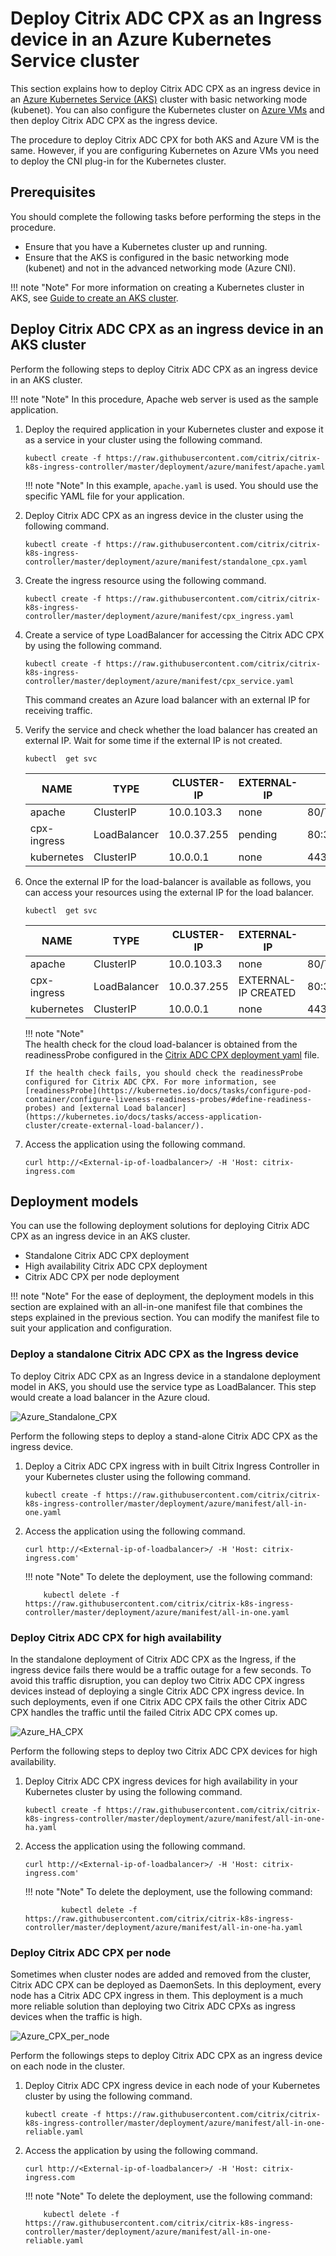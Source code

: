 # Deploy Citrix ADC CPX as an Ingress device in an Azure Kubernetes Service cluster

This section explains how to deploy Citrix ADC CPX as an ingress device in an [Azure Kubernetes Service (AKS)](https://azure.microsoft.com/en-in/services/kubernetes-service/) cluster with basic networking mode (kubenet). You can also configure the Kubernetes cluster on [Azure VMs](https://azure.microsoft.com/en-in/services/virtual-machines/) and then deploy Citrix ADC CPX as the ingress device.

The procedure to deploy Citrix ADC CPX for both AKS and Azure VM is the same. However, if you are configuring Kubernetes on Azure VMs you need to deploy the CNI plug-in for the Kubernetes cluster.

## Prerequisites

You should complete the following tasks before performing the steps in the procedure.

-  Ensure that you have a Kubernetes cluster up and running.
-  Ensure that the AKS is configured in the basic networking mode (kubenet) and not in the advanced networking mode (Azure CNI).

!!! note "Note"
    For more information on creating a Kubernetes cluster in AKS, see [Guide to create an AKS cluster](https://github.com/citrix/citrix-k8s-ingress-controller/blob/master/deployment/azure/create-aks/README.md).

## Deploy Citrix ADC CPX as an ingress device in an AKS cluster

Perform the following steps to deploy Citrix ADC CPX as an ingress device in an AKS cluster.

!!! note "Note"
    In this procedure, Apache web server is used as the sample application.

1.  Deploy the required application in your Kubernetes cluster and expose it as a service in your cluster using the following command.

        kubectl create -f https://raw.githubusercontent.com/citrix/citrix-k8s-ingress-controller/master/deployment/azure/manifest/apache.yaml

    !!! note "Note"
        In this example, `apache.yaml` is used. You should use the specific YAML file for your application.

1.  Deploy Citrix ADC CPX as an ingress device in the cluster using the following command.

        kubectl create -f https://raw.githubusercontent.com/citrix/citrix-k8s-ingress-controller/master/deployment/azure/manifest/standalone_cpx.yaml

1.  Create the ingress resource using the following command.

        kubectl create -f https://raw.githubusercontent.com/citrix/citrix-k8s-ingress-controller/master/deployment/azure/manifest/cpx_ingress.yaml

1.  Create a service of type LoadBalancer for accessing the Citrix ADC CPX by using the following command.

        kubectl create -f https://raw.githubusercontent.com/citrix/citrix-k8s-ingress-controller/master/deployment/azure/manifest/cpx_service.yaml

    This command creates an Azure load balancer with an external IP for receiving traffic.

1.  Verify the service and check whether the load balancer has created an external IP. Wait for some time if the external IP is not created.

        kubectl  get svc

    |NAME|TYPE|CLUSTER-IP|EXTERNAL-IP|PORT(S)| AGE|
    |----|----|-----|-----|----|----|
    |apache |ClusterIP|10.0.103.3|none|   80/TCP | 2m|
    |cpx-ingress |LoadBalancer |10.0.37.255 | pending |80:32258/TCP,443:32084/TCP |2m|
    |kubernetes |ClusterIP | 10.0.0.1 |none |  443/TCP | 22h |

1.  Once the external IP for the load-balancer is available as follows, you can access your resources using the external IP for the load balancer.

        kubectl  get svc

    |NAME|TYPE|CLUSTER-IP|EXTERNAL-IP|PORT(S)|  AGE|
    |---|---|----|----|----|----|
    |apache|ClusterIP|10.0.103.3 |none|80/TCP|  3m|
    |cpx-ingress |LoadBalancer|10.0.37.255|  EXTERNAL-IP CREATED| 80:32258/TCP,443:32084/TCP |  3m|
    |kubernetes|    ClusterIP|10.0.0.1 |none| 443/TCP| 22h|

    !!! note "Note"  
        The health check for the cloud load-balancer is obtained from the readinessProbe configured in the [Citrix ADC CPX deployment yaml](https://github.com/citrix/citrix-k8s-ingress-controller/blob/master/deployment/azure/manifest/cpx_service.yaml) file. 

		If the health check fails, you should check the readinessProbe configured for Citrix ADC CPX. For more information, see [readinessProbe](https://kubernetes.io/docs/tasks/configure-pod-container/configure-liveness-readiness-probes/#define-readiness-probes) and [external Load balancer](https://kubernetes.io/docs/tasks/access-application-cluster/create-external-load-balancer/).

1.  Access the application using the following command.

        curl http://<External-ip-of-loadbalancer>/ -H 'Host: citrix-ingress.com

## Deployment models

You can use the following deployment solutions for deploying Citrix ADC CPX as an ingress device in an AKS cluster.

-  Standalone Citrix ADC CPX deployment
-  High availability Citrix ADC CPX deployment
-  Citrix ADC CPX per node deployment

!!! note "Note"
    For the ease of deployment, the deployment models in this section are explained with an all-in-one manifest file that combines the steps explained in the previous section. You can modify the manifest file to suit your application and configuration.

### Deploy a standalone Citrix ADC CPX as the Ingress device

To deploy Citrix ADC CPX as an Ingress device in a standalone deployment model in AKS, you should use the service type as LoadBalancer. This step would create a load balancer in the Azure cloud.

![Azure_Standalone_CPX](../media/Azure_Standalone_CPX.png)

Perform the following steps to deploy a stand-alone Citrix ADC CPX as the ingress device.

1.  Deploy a Citrix ADC CPX ingress with in built Citrix Ingress Controller in your Kubernetes cluster using the following command.

        kubectl create -f https://raw.githubusercontent.com/citrix/citrix-k8s-ingress-controller/master/deployment/azure/manifest/all-in-one.yaml

1.  Access the application using the following command.

        curl http://<External-ip-of-loadbalancer>/ -H 'Host: citrix-ingress.com'

    !!! note "Note"
        To delete the deployment, use the following command:

        	kubectl delete -f https://raw.githubusercontent.com/citrix/citrix-k8s-ingress-controller/master/deployment/azure/manifest/all-in-one.yaml

### Deploy Citrix ADC CPX for high availability

In the standalone deployment of Citrix ADC CPX as the Ingress, if the ingress device fails there would be a traffic outage for a few seconds. To avoid this traffic disruption, you can deploy two Citrix ADC CPX ingress devices instead of deploying a single Citrix ADC CPX ingress device. In such deployments, even if one Citrix ADC CPX fails the other Citrix ADC CPX handles the traffic until the failed Citrix ADC CPX comes up.

![Azure_HA_CPX](../media/Azure_HA_CPX.png)

Perform the following steps to deploy two Citrix ADC CPX devices for high availability.

1.  Deploy Citrix ADC CPX ingress devices for high availability in your Kubernetes cluster by using the following command.

        kubectl create -f https://raw.githubusercontent.com/citrix/citrix-k8s-ingress-controller/master/deployment/azure/manifest/all-in-one-ha.yaml

1.  Access the application using the following command.

        curl http://<External-ip-of-loadbalancer>/ -H 'Host: citrix-ingress.com'

    !!! note "Note"
        To delete the deployment, use the following command:

                kubectl delete -f https://raw.githubusercontent.com/citrix/citrix-k8s-ingress-controller/master/deployment/azure/manifest/all-in-one-ha.yaml

### Deploy Citrix ADC CPX per node

Sometimes when cluster nodes are added and removed from the cluster, Citrix ADC CPX can be deployed as DaemonSets. In this deployment, every node has a Citrix ADC CPX ingress in them. This deployment is a much more reliable solution than deploying two Citrix ADC CPXs as ingress devices when the traffic is high.

![Azure_CPX_per_node](../media/Azure_CPX_per_node.png)

Perform the followings steps to deploy Citrix ADC CPX as an ingress device on each node in the cluster.

1.  Deploy Citrix ADC CPX ingress device in each node of your Kubernetes cluster by using the following command.

        kubectl create -f https://raw.githubusercontent.com/citrix/citrix-k8s-ingress-controller/master/deployment/azure/manifest/all-in-one-reliable.yaml

1.  Access the application by using the following command.

        curl http://<External-ip-of-loadbalancer>/ -H 'Host: citrix-ingress.com

    !!! note "Note"
        To delete the deployment, use the following command:

        	kubectl delete -f https://raw.githubusercontent.com/citrix/citrix-k8s-ingress-controller/master/deployment/azure/manifest/all-in-one-reliable.yaml
